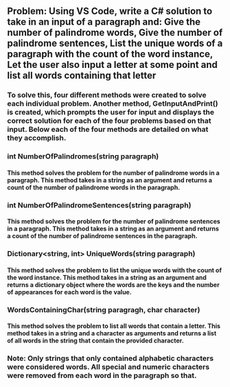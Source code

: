 ## Problem: Using VS Code, write a C# solution to take in an input of a paragraph and: Give the number of palindrome words, Give the number of palindrome sentences, List the unique words of a paragraph with the count of the word instance, Let the user also input a letter at some point and list all words containing that letter


### To solve this, four different methods were created to solve each individual problem. Another method, GetInputAndPrint() is created, which prompts the user for input and displays the correct solution for each of the four problems based on that input. Below each of the four methods are detailed on what they accomplish.

### int NumberOfPalindromes(string paragraph)
#### This method solves the problem for the number of palindrome words in a paragraph. This method takes in a string as an argument and returns a count of the number of palindrome words in the paragraph.

### int NumberOfPalindromeSentences(string paragraph)
#### This method solves the problem for the number of palindrome sentences in a paragraph. This method takes in a string as an argument and returns a count of the number of palindrome sentences in the paragraph.

### Dictionary<string, int> UniqueWords(string paragraph)
#### This method solves the problem to list the unique words with the count of the word instance. This method takes in a string as an argument and returns a dictionary object where the words are the keys and the number of appearances for each word is the value.

### WordsContainingChar(string paragragh, char character)
#### This method solves the problem to list all words that contain a letter. This method takes in a string and a character as arguments and returns a list of all words in the string that contain the provided character.

### Note: Only strings that only contained alphabetic characters were considered words. All special and numeric characters were removed from each word in the paragraph so that. 
